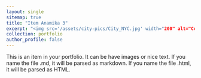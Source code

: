 ```yaml
---
layout: single
sitemap: true
title: "Item Anamika 3"
excerpt: "<img src='/assets/city-pics/City_NYC.jpg' width="200" alt="Computer Hope"> Here's a description of this project"
collection: portfolio
author_profile: false
---
```



This is an item in your portfolio. It can be have images or nice text. If you name the file .md, it will be parsed as markdown. If you name the file .html, it will be parsed as HTML.
